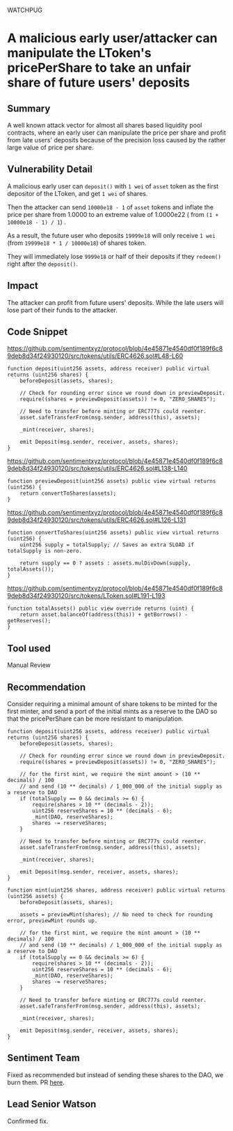 WATCHPUG
# A malicious early user/attacker can manipulate the LToken's pricePerShare to take an unfair share of future users' deposits

## Summary

A well known attack vector for almost all shares based liquidity pool contracts, where an early user can manipulate the price per share and profit from late users' deposits because of the precision loss caused by the rather large value of price per share.

## Vulnerability Detail

A malicious early user can `deposit()` with `1 wei` of `asset` token as the first depositor of the LToken, and get `1 wei` of shares.

Then the attacker can send `10000e18 - 1` of `asset` tokens and inflate the price per share from 1.0000 to an extreme value of 1.0000e22 ( from `(1 + 10000e18 - 1) / 1`) .

As a result, the future user who deposits `19999e18` will only receive `1 wei` (from `19999e18 * 1 / 10000e18`) of shares token.

They will immediately lose `9999e18` or half of their deposits if they `redeem()` right after the `deposit()`.

## Impact

The attacker can profit from future users' deposits. While the late users will lose part of their funds to the attacker.

## Code Snippet

https://github.com/sentimentxyz/protocol/blob/4e45871e4540df0f189f6c89deb8d34f24930120/src/tokens/utils/ERC4626.sol#L48-L60

```solidity
function deposit(uint256 assets, address receiver) public virtual returns (uint256 shares) {
    beforeDeposit(assets, shares);

    // Check for rounding error since we round down in previewDeposit.
    require((shares = previewDeposit(assets)) != 0, "ZERO_SHARES");

    // Need to transfer before minting or ERC777s could reenter.
    asset.safeTransferFrom(msg.sender, address(this), assets);

    _mint(receiver, shares);

    emit Deposit(msg.sender, receiver, assets, shares);
}
```

https://github.com/sentimentxyz/protocol/blob/4e45871e4540df0f189f6c89deb8d34f24930120/src/tokens/utils/ERC4626.sol#L138-L140

```solidity
function previewDeposit(uint256 assets) public view virtual returns (uint256) {
    return convertToShares(assets);
}
```

https://github.com/sentimentxyz/protocol/blob/4e45871e4540df0f189f6c89deb8d34f24930120/src/tokens/utils/ERC4626.sol#L126-L131

```solidity
function convertToShares(uint256 assets) public view virtual returns (uint256) {
    uint256 supply = totalSupply; // Saves an extra SLOAD if totalSupply is non-zero.

    return supply == 0 ? assets : assets.mulDivDown(supply, totalAssets());
}
```

https://github.com/sentimentxyz/protocol/blob/4e45871e4540df0f189f6c89deb8d34f24930120/src/tokens/LToken.sol#L191-L193

```solidity
function totalAssets() public view override returns (uint) {
    return asset.balanceOf(address(this)) + getBorrows() - getReserves();
}
```

## Tool used

Manual Review

## Recommendation

Consider requiring a minimal amount of share tokens to be minted for the first minter, and send a port of the initial mints as a reserve to the DAO so that the pricePerShare can be more resistant to manipulation.

```solidity
function deposit(uint256 assets, address receiver) public virtual returns (uint256 shares) {
    beforeDeposit(assets, shares);

    // Check for rounding error since we round down in previewDeposit.
    require((shares = previewDeposit(assets)) != 0, "ZERO_SHARES");

    // for the first mint, we require the mint amount > (10 ** decimals) / 100
    // and send (10 ** decimals) / 1_000_000 of the initial supply as a reserve to DAO
    if (totalSupply == 0 && decimals >= 6) {
        require(shares > 10 ** (decimals - 2));
        uint256 reserveShares = 10 ** (decimals - 6);
        _mint(DAO, reserveShares);
        shares -= reserveShares;
    }

    // Need to transfer before minting or ERC777s could reenter.
    asset.safeTransferFrom(msg.sender, address(this), assets);

    _mint(receiver, shares);

    emit Deposit(msg.sender, receiver, assets, shares);
}

function mint(uint256 shares, address receiver) public virtual returns (uint256 assets) {
    beforeDeposit(assets, shares);

    assets = previewMint(shares); // No need to check for rounding error, previewMint rounds up.

    // for the first mint, we require the mint amount > (10 ** decimals) / 100
    // and send (10 ** decimals) / 1_000_000 of the initial supply as a reserve to DAO
    if (totalSupply == 0 && decimals >= 6) {
        require(shares > 10 ** (decimals - 2));
        uint256 reserveShares = 10 ** (decimals - 6);
        _mint(DAO, reserveShares);
        shares -= reserveShares;
    }

    // Need to transfer before minting or ERC777s could reenter.
    asset.safeTransferFrom(msg.sender, address(this), assets);

    _mint(receiver, shares);

    emit Deposit(msg.sender, receiver, assets, shares);
}
```
## Sentiment Team
Fixed as recommended but instead of sending these shares to the DAO, we burn them. PR [here](https://github.com/sentimentxyz/protocol/pull/232).

## Lead Senior Watson
Confirmed fix. 
